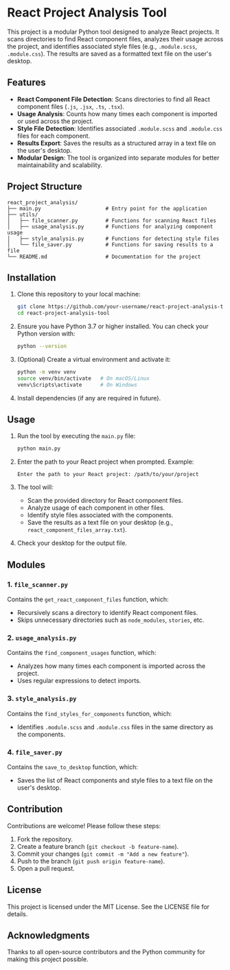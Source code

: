 # React Project Analysis Tool

This project is a modular Python tool designed to analyze React projects. It scans directories to find React component files, analyzes their usage across the project, and identifies associated style files (e.g., `.module.scss`, `.module.css`). The results are saved as a formatted text file on the user's desktop.

## Features

- **React Component File Detection**: Scans directories to find all React component files (`.js`, `.jsx`, `.ts`, `.tsx`).
- **Usage Analysis**: Counts how many times each component is imported or used across the project.
- **Style File Detection**: Identifies associated `.module.scss` and `.module.css` files for each component.
- **Results Export**: Saves the results as a structured array in a text file on the user's desktop.
- **Modular Design**: The tool is organized into separate modules for better maintainability and scalability.

## Project Structure

```
react_project_analysis/
├── main.py                     # Entry point for the application
├── utils/
│   ├── file_scanner.py         # Functions for scanning React files
│   ├── usage_analysis.py       # Functions for analyzing component usage
│   ├── style_analysis.py       # Functions for detecting style files
│   └── file_saver.py           # Functions for saving results to a file
└── README.md                   # Documentation for the project
```

## Installation

1. Clone this repository to your local machine:

   ```bash
   git clone https://github.com/your-username/react-project-analysis-tool.git
   cd react-project-analysis-tool
   ```

2. Ensure you have Python 3.7 or higher installed. You can check your Python version with:

   ```bash
   python --version
   ```

3. (Optional) Create a virtual environment and activate it:

   ```bash
   python -m venv venv
   source venv/bin/activate   # On macOS/Linux
   venv\Scripts\activate      # On Windows
   ```

4. Install dependencies (if any are required in future).

## Usage

1. Run the tool by executing the `main.py` file:

   ```bash
   python main.py
   ```

2. Enter the path to your React project when prompted. Example:

   ```
   Enter the path to your React project: /path/to/your/project
   ```

3. The tool will:
   - Scan the provided directory for React component files.
   - Analyze usage of each component in other files.
   - Identify style files associated with the components.
   - Save the results as a text file on your desktop (e.g., `react_component_files_array.txt`).

4. Check your desktop for the output file.

## Modules

### 1. `file_scanner.py`
Contains the `get_react_component_files` function, which:
- Recursively scans a directory to identify React component files.
- Skips unnecessary directories such as `node_modules`, `stories`, etc.

### 2. `usage_analysis.py`
Contains the `find_component_usages` function, which:
- Analyzes how many times each component is imported across the project.
- Uses regular expressions to detect imports.

### 3. `style_analysis.py`
Contains the `find_styles_for_components` function, which:
- Identifies `.module.scss` and `.module.css` files in the same directory as the components.

### 4. `file_saver.py`
Contains the `save_to_desktop` function, which:
- Saves the list of React components and style files to a text file on the user's desktop.

## Contribution

Contributions are welcome! Please follow these steps:

1. Fork the repository.
2. Create a feature branch (`git checkout -b feature-name`).
3. Commit your changes (`git commit -m "Add a new feature"`).
4. Push to the branch (`git push origin feature-name`).
5. Open a pull request.

## License

This project is licensed under the MIT License. See the LICENSE file for details.

## Acknowledgments

Thanks to all open-source contributors and the Python community for making this project possible.

